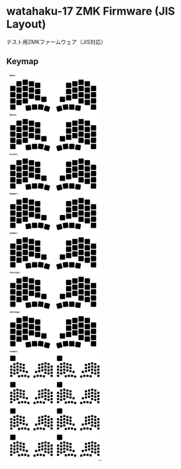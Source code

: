 # watahaku-17 ZMK Firmware (JIS Layout)

テスト用ZMKファームウェア（JIS対応）

## Keymap

![Keymap](keymap-drawer/keymap.svg)
